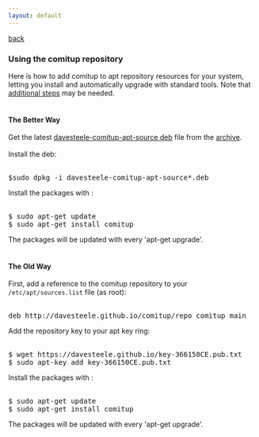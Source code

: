 ```yaml
---
layout: default
---
```


[back](index.html)

### Using the comitup repository

Here is how to add comitup to apt repository resources for your system, letting you install and
automatically upgrade with standard tools. 
Note that <a href="https://github.com/davesteele/comitup/wiki/Installing-Comitup">additional steps</a> may be needed.
<br><br>

#### The Better Way

Get the latest <a href="latest/davesteele-comitup-apt-source_latest.html">davesteele-comitup-apt-source deb</a> file from the <a href="archive.html">archive</a>.
<br><br>
Install the deb:<br><br>
<pre>
$sudo dpkg -i davesteele-comitup-apt-source*.deb
</pre>

Install the packages with :<br><br>
<pre>
$ sudo apt-get update
$ sudo apt-get install comitup
</pre>

The packages will be updated with every 'apt-get upgrade'.<br><br>

#### The Old Way

First, add a reference to the comitup repository to your <code>/etc/apt/sources.list</code> file (as root):<br><br>
<pre>
deb http://davesteele.github.io/comitup/repo comitup main</pre>
Add the repository key to your apt key ring:<br><br>
<pre>
$ wget https://davesteele.github.io/key-366150CE.pub.txt
$ sudo apt-key add key-366150CE.pub.txt
</pre>
Install the packages with :<br><br>
<pre>
$ sudo apt-get update
$ sudo apt-get install comitup
</pre>
The packages will be updated with every 'apt-get upgrade'.<br><br>